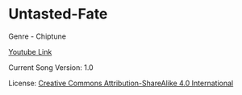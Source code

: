 # Untasted-Fate
Genre - Chiptune

[Youtube Link](https://www.youtube.com/watch?v=kybyGVzySi8)

Current Song Version: 1.0

License: [Creative Commons Attribution-ShareAlike 4.0 International](http://creativecommons.org/licenses/by-sa/4.0/)